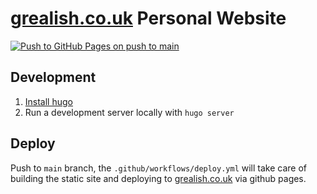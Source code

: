 # [grealish.co.uk](https://grealish.co.uk/) Personal Website
[![Push to GitHub Pages on push to main](https://github.com/a-grealish/grealish.co.uk/actions/workflows/deploy.yml/badge.svg)](https://github.com/a-grealish/grealish.co.uk/actions/workflows/deploy.yml)

## Development
1. [Install hugo](https://gohugo.io/getting-started/installing/)
2. Run a development server locally with `hugo server`


## Deploy
Push to `main` branch, the `.github/workflows/deploy.yml` will take care of building the static site and deploying to [grealish.co.uk](https://grealish.co.uk) via github pages.
